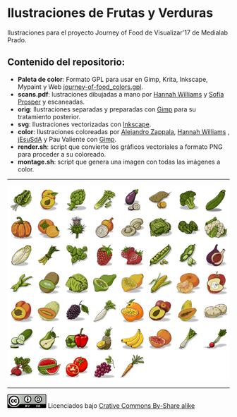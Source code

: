 # Ilustraciones de Frutas y Verduras

Ilustraciones para el proyecto Journey of Food de Visualizar'17 de Medialab Prado.

## Contenido del repositorio:

- **Paleta de color**: Formato GPL para usar en Gimp, Krita, Inkscape, Mypaint y Web [journey-of-food_colors.gpl](journey-of-food_colors.gpl).
- **scans.pdf**: lustraciones dibujadas a mano por [Hannah Williams](http://WWW.hannawilliams.co.za) y [Sofía Prosper](http://www.sofipros.com) y escaneadas.
- **orig**: Ilustraciones separadas y preparadas con [Gimp](http://www.gimp.org) para su tratamiento posterior.
- **svg**: Ilustraciones vectorizadas con [Inkscape](http://www.inkscape.org).
- **color**: Ilustraciones coloreadas por [Alejandro Zappala](http://www.alejandrozappala.com), [Hannah Williams](http://WWW.hannawilliams.co.za) , [jEsuSdA](http://www.jesusda.com) y Pau Valiente con [Gimp](http://www.gimp.org).
- **render.sh**: script que convierte los gráficos vectoriales a formato PNG para proceder a su coloreado.
- **montage.sh**: script que genera una imagen con todas las imágenes a color.
---

![Frutas y Verduras](montaje.jpg)


---
![Crative Commons By-Share alike](cc.png)
Licenciados bajo [Crative Commons By-Share alike](http://http://creativecommons.org/licenses/by-sa/4.0/)

